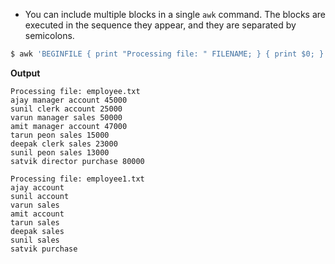 
* You can include multiple blocks in a single `awk` command. The blocks are executed in the sequence they appear, and they are separated by semicolons.
```bash
$ awk 'BEGINFILE { print "Processing file: " FILENAME; } { print $0; }' file1.txt file2.txt
```

**Output**
```
Processing file: employee.txt
ajay manager account 45000
sunil clerk account 25000
varun manager sales 50000
amit manager account 47000
tarun peon sales 15000
deepak clerk sales 23000
sunil peon sales 13000
satvik director purchase 80000

Processing file: employee1.txt
ajay account
sunil account
varun sales
amit account
tarun sales
deepak sales
sunil sales
satvik purchase
```
